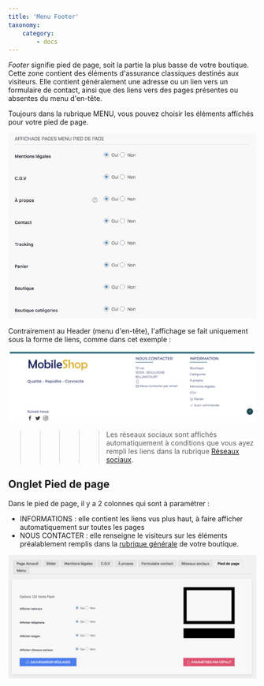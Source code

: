 ```yaml
---
title: 'Menu Footer'
taxonomy:
    category:
        - docs
---
```


*Footer* signifie pied de page, soit la partie la plus basse de votre boutique. Cette zone contient des éléments d'assurance classiques destinés aux visiteurs. Elle contient généralement une adresse ou un lien vers un formulaire de contact, ainsi que des liens vers des pages présentes ou absentes du menu d'en-tête. 

Toujours dans la rubrique MENU, vous pouvez choisir les éléments affichés pour votre pied de page. 

![pied-page-footer-guide-123venteflash](pied-page-footer-guide-123venteflash.png)

Contrairement au Header (menu d'en-tête), l'affichage se fait uniquement sous la forme de liens, comme dans cet exemple : 

![exemple-pied-page-footer-guide-123venteflash](exemple-pied-page-footer-guide-123venteflash.png)

>>>>> Les réseaux sociaux sont affichés automatiquement à conditions que vous ayez rempli les liens dans la rubrique [Réseaux sociaux](https://guide.123venteflash.com/arborescence/reseaux).

## Onglet Pied de page

Dans le pied de page, il y a 2 colonnes qui sont à paramétrer : 

- INFORMATIONS : elle contient les liens vus plus haut, à faire afficher automatiquement sur toutes les pages
- NOUS CONTACTER : elle renseigne le visiteurs sur les éléments préalablement remplis dans la [rubrique générale](https://guide.123venteflash.com/reglages/generale) de votre boutique. 

![affichage-coordonnees-footer-guide-123venteflash](affichage-coordonnees-footer-guide-123venteflash.png)